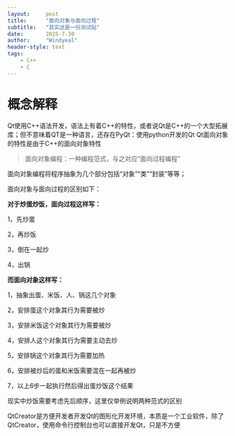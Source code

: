 ```yaml
---
layout:     post
title:      "面向对象与面向过程"
subtitle:   "其实这是一份测试贴"
date:       2025-7-30
author:     "Windyeal"
header-style: text
tags:
    - C++
    - C
---
```


# 概念解释
Qt使用C++语法开发，语法上有着C++的特性，或者说Qt是C++的一个大型拓展库；但不意味着QT是一种语言，还存在PyQt：使用python开发的Qt
Qt面向对象的特性是由于C++的面向对象特性
> 面向对象编程：一种编程范式，与之对应“面向过程编程”

面向对象编程将程序抽象为几个部分包括“对象”“类”“封装”等等；

面向对象与面向过程的区别如下：

**对于炒蛋炒饭，面向过程这样写：**

1，先炒蛋

2，再炒饭

3，倒在一起炒

4，出锅

**而面向对象这样写：**

1，抽象出蛋、米饭、人、锅这几个对象

2，安排蛋这个对象其行为需要被炒

3，安排米饭这个对象其行为需要被炒

4，安排人这个对象其行为需要主动去炒

5，安排锅这个对象其行为需要加热

6，安排被炒后的蛋和米饭需要混在一起再被炒

7，以上6步一起执行然后得出蛋炒饭这个结果

现实中炒饭需要考虑先后顺序，这里仅举例说明两种范式的区别

QtCreator是方便开发者开发Qt的图形化开发环境，本质是一个工业软件，除了QtCreator，使用命令行控制台也可以直接开发Qt，只是不方便
